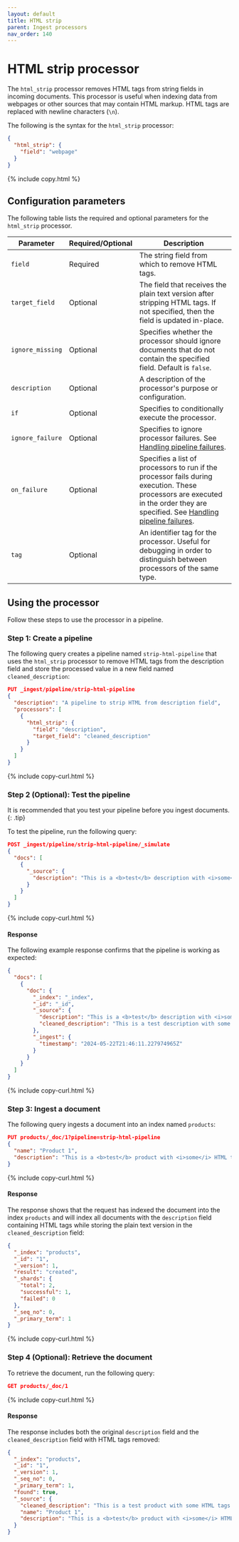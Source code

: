 ```yaml
---
layout: default
title: HTML strip
parent: Ingest processors
nav_order: 140
---
```


# HTML strip processor

The `html_strip` processor removes HTML tags from string fields in incoming documents. This processor is useful when indexing data from webpages or other sources that may contain HTML markup. HTML tags are replaced with newline characters (`\n`).

The following is the syntax for the `html_strip` processor:

```json
{  
  "html_strip": {  
    "field": "webpage"  
  }  
}  
```
{% include copy.html %}

## Configuration parameters

The following table lists the required and optional parameters for the `html_strip` processor.

Parameter | Required/Optional | Description |
|-----------|-----------|-----------|
`field` | Required | The string field from which to remove HTML tags.
`target_field` | Optional | The field that receives the plain text version after stripping HTML tags. If not specified, then the field is updated in-place.
`ignore_missing` | Optional | Specifies whether the processor should ignore documents that do not contain the specified field. Default is `false`.
`description` | Optional | A description of the processor's purpose or configuration.
`if` | Optional | Specifies to conditionally execute the processor.
`ignore_failure` | Optional | Specifies to ignore processor failures. See [Handling pipeline failures]({{site.url}}{{site.baseurl}}/ingest-pipelines/pipeline-failures/).
`on_failure` | Optional | Specifies a list of processors to run if the processor fails during execution. These processors are executed in the order they are specified. See [Handling pipeline failures]({{site.url}}{{site.baseurl}}/ingest-pipelines/pipeline-failures/).
`tag` | Optional | An identifier tag for the processor. Useful for debugging in order to distinguish between processors of the same type.

## Using the processor

Follow these steps to use the processor in a pipeline.

### Step 1: Create a pipeline

The following query creates a pipeline named `strip-html-pipeline` that uses the `html_strip` processor to remove HTML tags from the description field and store the processed value in a new field named `cleaned_description`:

```json
PUT _ingest/pipeline/strip-html-pipeline
{
  "description": "A pipeline to strip HTML from description field",
  "processors": [
    {
      "html_strip": {
        "field": "description",
        "target_field": "cleaned_description"
      }
    }
  ]
}
```
{% include copy-curl.html %}

### Step 2 (Optional): Test the pipeline

It is recommended that you test your pipeline before you ingest documents.
{: .tip}

To test the pipeline, run the following query:

```json
POST _ingest/pipeline/strip-html-pipeline/_simulate
{
  "docs": [
    {
      "_source": {
        "description": "This is a <b>test</b> description with <i>some</i> HTML tags."
      }
    }
  ]
}
```
{% include copy-curl.html %}

#### Response

The following example response confirms that the pipeline is working as expected:

```json
{
  "docs": [
    {
      "doc": {
        "_index": "_index",
        "_id": "_id",
        "_source": {
          "description": "This is a <b>test</b> description with <i>some</i> HTML tags.",
          "cleaned_description": "This is a test description with some HTML tags."
        },
        "_ingest": {
          "timestamp": "2024-05-22T21:46:11.227974965Z"
        }
      }
    }
  ]
}
```
{% include copy-curl.html %}

### Step 3: Ingest a document 

The following query ingests a document into an index named `products`:

```json
PUT products/_doc/1?pipeline=strip-html-pipeline
{
  "name": "Product 1",
  "description": "This is a <b>test</b> product with <i>some</i> HTML tags."
}
```
{% include copy-curl.html %}

#### Response

The response shows that the request has indexed the document into the index `products` and will index all documents with the `description` field containing HTML tags while storing the plain text version in the `cleaned_description` field:

```json
{
  "_index": "products",
  "_id": "1",
  "_version": 1,
  "result": "created",
  "_shards": {
    "total": 2,
    "successful": 1,
    "failed": 0
  },
  "_seq_no": 0,
  "_primary_term": 1
}
```
{% include copy-curl.html %}

### Step 4 (Optional): Retrieve the document

To retrieve the document, run the following query:

```json
GET products/_doc/1
```
{% include copy-curl.html %}

#### Response

The response includes both the original `description` field and the `cleaned_description` field with HTML tags removed:

```json
{
  "_index": "products",
  "_id": "1",
  "_version": 1,
  "_seq_no": 0,
  "_primary_term": 1,
  "found": true,
  "_source": {
    "cleaned_description": "This is a test product with some HTML tags.",
    "name": "Product 1",
    "description": "This is a <b>test</b> product with <i>some</i> HTML tags."
  }
}
```